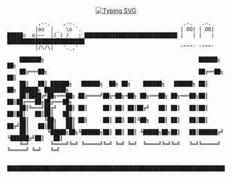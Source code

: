 <p align="center">
<a href="https://github.com/Starlitnightly">
    <img src="https://readme-typing-svg.demolab.com?font=fira code&size=18&duration=2000&pause=150&multiline=true&repeat=false&width=550&height=80&lines=Hao+Dou;Master+Student+%7C+Cancer+Research;Bioinformatics+Enthusiast+%7C+Front-End+Enthusiast" alt="Typing SVG" />
</a>

```			                             
          ,--.    ,--.                                   .-.   .-.
         |oo  | _  \o `.                                | OO| | OO|
█████o  o|~~  |(_) /   ; ██████████████████████████████ |   | |   | █████████████████████████
         |/\/\|   '._,'                                 '^^^' '^^^'                                                     

    ███████╗                                                  ██████╗           ██╗
    ██╔═══██╗                                                 ██╔══██╗          ██║
    ██║   ██║ ██████╗   ██████╗  ██╗ ██╗    ██████╗   ██████╗ ██║   ██╗ ██████╗ ███████╗
    ██║████╔╝██╗═══██╗ ██╔════╝██╗═██╗═██╗ ██╗═══██╗ ██╗═══██╗██║   ██║██╔═══██╗██╔═══██╗
    ██║╚═══╝██╔╝   ██║ ██║     ██║ ██║ ██║██╔╝   ██║ ██║   ██║██║   ██║██║   ██║██║   ██║
    ██║     ╚██╗   ██║ ██║     ██║ ██║ ██║╚██╗   ██║ ██║   ██║██║  ██╔╝██║   ██║██║   ██║
    ██║      ╚█████╗██╗╚██████╗██║ ██║ ██║ ╚█████╗██╗██║   ██║██████╔╝ ╚██████╔╝██║   ██║
    ╚═╝       ╚════╝╚═╝ ╚═════╝╚═╝ ╚═╝ ╚═╝  ╚════╝╚═╝╚═╝   ╚═╝╚═════╝   ╚═════╝ ╚═╝   ╚═╝

 
█████████████████████████████████████████████████████████████████████████████████████████████
```

<!---
pacmandoh/pacmandoh is a ✨ special ✨ repository because its `README.md` (this file) appears on your GitHub profile.
You can click the Preview link to take a look at your changes.
--->
